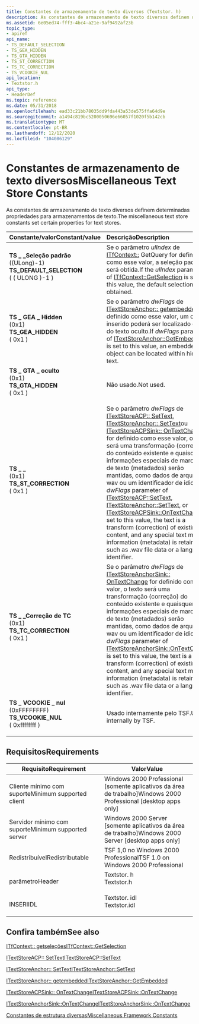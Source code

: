 ```yaml
---
title: Constantes de armazenamento de texto diversos (Textstor. h)
description: As constantes de armazenamento de texto diversos definem determinadas propriedades para armazenamentos de texto.
ms.assetid: 6e05ed74-fff3-4bc4-a21e-9af9492af23b
topic_type:
- apiref
api_name:
- TS_DEFAULT_SELECTION
- TS_GEA_HIDDEN
- TS_GTA_HIDDEN
- TS_ST_CORRECTION
- TS_TC_CORRECTION
- TS_VCOOKIE_NUL
api_location:
- Textstor.h
api_type:
- HeaderDef
ms.topic: reference
ms.date: 05/31/2018
ms.openlocfilehash: ead33c21bb78035dd9fda443a53de575ffa64d9e
ms.sourcegitcommit: a1494c819bc5200050696e66057f1020f5b142cb
ms.translationtype: MT
ms.contentlocale: pt-BR
ms.lasthandoff: 12/12/2020
ms.locfileid: "104086129"
---
```

# <a name="miscellaneous-text-store-constants"></a><span data-ttu-id="516df-103">Constantes de armazenamento de texto diversos</span><span class="sxs-lookup"><span data-stu-id="516df-103">Miscellaneous Text Store Constants</span></span>

<span data-ttu-id="516df-104">As constantes de armazenamento de texto diversos definem determinadas propriedades para armazenamentos de texto.</span><span class="sxs-lookup"><span data-stu-id="516df-104">The miscellaneous text store constants set certain properties for text stores.</span></span>



| <span data-ttu-id="516df-105">Constante/valor</span><span class="sxs-lookup"><span data-stu-id="516df-105">Constant/value</span></span>                                                                                                                                                                                                                                           | <span data-ttu-id="516df-106">Descrição</span><span class="sxs-lookup"><span data-stu-id="516df-106">Description</span></span>                                                                                                                                                                                                                                                                                                                                                                                                                    |
|:---------------------------------------------------------------------------------------------------------------------------------------------------------------------------------------------------------------------------------------------------------|:-------------------------------------------------------------------------------------------------------------------------------------------------------------------------------------------------------------------------------------------------------------------------------------------------------------------------------------------------------------------------------------------------------------------------------|
| <span id="TS_DEFAULT_SELECTION"></span><span id="ts_default_selection"></span><dl> <span data-ttu-id="516df-107"><dt>**TS \_ \_Seleção padrão**</dt> <dt>((ULong)-1)</dt></span><span class="sxs-lookup"><span data-stu-id="516df-107"><dt>**TS\_DEFAULT\_SELECTION**</dt> <dt>( ( ULONG )-1 )</dt></span></span> </dl> | <span data-ttu-id="516df-108">Se o parâmetro *ulIndex* de [ITfContext::](/windows/desktop/api/Msctf/nf-msctf-itfcontext-getselection) GetQuery for definido como esse valor, a seleção padrão será obtida.</span><span class="sxs-lookup"><span data-stu-id="516df-108">If the *ulIndex* parameter of [ITfContext::GetSelection](/windows/desktop/api/Msctf/nf-msctf-itfcontext-getselection) is set to this value, the default selection is obtained.</span></span><br/>                                                                                                                                                                                                                                                                      |
| <span id="TS_GEA_HIDDEN"></span><span id="ts_gea_hidden"></span><dl> <span data-ttu-id="516df-109"><dt>**TS \_ GEA \_ Hidden**</dt> <dt>(0x1)</dt></span><span class="sxs-lookup"><span data-stu-id="516df-109"><dt>**TS\_GEA\_HIDDEN**</dt> <dt>( 0x1 )</dt></span></span> </dl>                              | <span data-ttu-id="516df-110">Se o parâmetro *dwFlags* de [ITextStoreAnchor:: getembedded](/windows/desktop/api/Textstor/nf-textstor-itextstoreanchor-getembedded) for definido como esse valor, um objeto inserido poderá ser localizado dentro do texto oculto.</span><span class="sxs-lookup"><span data-stu-id="516df-110">If *dwFlags* parameter of [ITextStoreAnchor::GetEmbedded](/windows/desktop/api/Textstor/nf-textstor-itextstoreanchor-getembedded) is set to this value, an embedded object can be located within hidden text.</span></span><br/>                                                                                                                                                                                                                                             |
| <span id="TS_GTA_HIDDEN"></span><span id="ts_gta_hidden"></span><dl> <span data-ttu-id="516df-111"><dt>**TS \_ GTA \_ oculto**</dt> <dt>(0x1)</dt></span><span class="sxs-lookup"><span data-stu-id="516df-111"><dt>**TS\_GTA\_HIDDEN**</dt> <dt>( 0x1 )</dt></span></span> </dl>                              | <span data-ttu-id="516df-112">Não usado.</span><span class="sxs-lookup"><span data-stu-id="516df-112">Not used.</span></span><br/>                                                                                                                                                                                                                                                                                                                                                                                                           |
| <span id="TS_ST_CORRECTION"></span><span id="ts_st_correction"></span><dl> <span data-ttu-id="516df-113"><dt>**TS \_ \_**</dt> <dt>(0x1)</dt></span><span class="sxs-lookup"><span data-stu-id="516df-113"><dt>**TS\_ST\_CORRECTION**</dt> <dt>( 0x1 )</dt></span></span> </dl>                     | <span data-ttu-id="516df-114">Se o parâmetro *dwFlags* de [ITextStoreACP:: SetText](/windows/desktop/api/Textstor/nf-textstor-itextstoreacp-settext), [ITextStoreAnchor:: SetText](/windows/desktop/api/Textstor/nf-textstor-itextstoreanchor-settext)ou [ITextStoreACPSink:: OnTextChange](/windows/desktop/api/Textstor/nf-textstor-itextstoreacpsink-ontextchange) for definido como esse valor, o texto será uma transformação (correção) do conteúdo existente e quaisquer informações especiais de marcação de texto (metadados) serão mantidas, como dados de arquivo. wav ou um identificador de idioma.</span><span class="sxs-lookup"><span data-stu-id="516df-114">If *dwFlags* parameter of [ITextStoreACP::SetText](/windows/desktop/api/Textstor/nf-textstor-itextstoreacp-settext), [ITextStoreAnchor::SetText](/windows/desktop/api/Textstor/nf-textstor-itextstoreanchor-settext), or [ITextStoreACPSink::OnTextChange](/windows/desktop/api/Textstor/nf-textstor-itextstoreacpsink-ontextchange) is set to this value, the text is a transform (correction) of existing content, and any special text markup information (metadata) is retained, such as .wav file data or a language identifier.</span></span><br/> |
| <span id="TS_TC_CORRECTION"></span><span id="ts_tc_correction"></span><dl> <span data-ttu-id="516df-115"><dt>**TS \_ \_Correção de TC**</dt> <dt>(0x1)</dt></span><span class="sxs-lookup"><span data-stu-id="516df-115"><dt>**TS\_TC\_CORRECTION**</dt> <dt>( 0x1 )</dt></span></span> </dl>                     | <span data-ttu-id="516df-116">Se o parâmetro *dwFlags* de [ITextStoreAnchorSink:: OnTextChange](/windows/desktop/api/Textstor/nf-textstor-itextstoreanchorsink-ontextchange) for definido com esse valor, o texto será uma transformação (correção) do conteúdo existente e quaisquer informações especiais de marcação de texto (metadados) serão mantidas, como dados de arquivo. wav ou um identificador de idioma.</span><span class="sxs-lookup"><span data-stu-id="516df-116">If *dwFlags* parameter of [ITextStoreAnchorSink::OnTextChange](/windows/desktop/api/Textstor/nf-textstor-itextstoreanchorsink-ontextchange) is set to this value, the text is a transform (correction) of existing content, and any special text markup information (metadata) is retained, such as .wav file data or a language identifier.</span></span><br/>                                                                                                              |
| <span id="TS_VCOOKIE_NUL"></span><span id="ts_vcookie_nul"></span><dl> <span data-ttu-id="516df-117"><dt>**TS \_ VCOOKIE \_ nul**</dt> <dt>(0xFFFFFFFF)</dt></span><span class="sxs-lookup"><span data-stu-id="516df-117"><dt>**TS\_VCOOKIE\_NUL**</dt> <dt>( 0xffffffff )</dt></span></span> </dl>                    | <span data-ttu-id="516df-118">Usado internamente pelo TSF.</span><span class="sxs-lookup"><span data-stu-id="516df-118">Used internally by TSF.</span></span><br/>                                                                                                                                                                                                                                                                                                                                                                                             |



## <a name="requirements"></a><span data-ttu-id="516df-119">Requisitos</span><span class="sxs-lookup"><span data-stu-id="516df-119">Requirements</span></span>



| <span data-ttu-id="516df-120">Requisito</span><span class="sxs-lookup"><span data-stu-id="516df-120">Requirement</span></span> | <span data-ttu-id="516df-121">Valor</span><span class="sxs-lookup"><span data-stu-id="516df-121">Value</span></span> |
|-------------------------------------|-----------------------------------------------------------------------------------------|
| <span data-ttu-id="516df-122">Cliente mínimo com suporte</span><span class="sxs-lookup"><span data-stu-id="516df-122">Minimum supported client</span></span><br/> | <span data-ttu-id="516df-123">Windows 2000 Professional \[somente aplicativos da área de trabalho\]</span><span class="sxs-lookup"><span data-stu-id="516df-123">Windows 2000 Professional \[desktop apps only\]</span></span><br/>                              |
| <span data-ttu-id="516df-124">Servidor mínimo com suporte</span><span class="sxs-lookup"><span data-stu-id="516df-124">Minimum supported server</span></span><br/> | <span data-ttu-id="516df-125">Windows 2000 Server \[somente aplicativos da área de trabalho\]</span><span class="sxs-lookup"><span data-stu-id="516df-125">Windows 2000 Server \[desktop apps only\]</span></span><br/>                                    |
| <span data-ttu-id="516df-126">Redistribuível</span><span class="sxs-lookup"><span data-stu-id="516df-126">Redistributable</span></span><br/>          | <span data-ttu-id="516df-127">TSF 1,0 no Windows 2000 Professional</span><span class="sxs-lookup"><span data-stu-id="516df-127">TSF 1.0 on Windows 2000 Professional</span></span><br/>                                         |
| <span data-ttu-id="516df-128">parâmetro</span><span class="sxs-lookup"><span data-stu-id="516df-128">Header</span></span><br/>                   | <dl> <span data-ttu-id="516df-129"><dt>Textstor. h</dt></span><span class="sxs-lookup"><span data-stu-id="516df-129"><dt>Textstor.h</dt></span></span> </dl>   |
| <span data-ttu-id="516df-130">INSERI</span><span class="sxs-lookup"><span data-stu-id="516df-130">IDL</span></span><br/>                      | <dl> <span data-ttu-id="516df-131"><dt>Textstor. idl</dt></span><span class="sxs-lookup"><span data-stu-id="516df-131"><dt>Textstor.idl</dt></span></span> </dl> |



## <a name="see-also"></a><span data-ttu-id="516df-132">Confira também</span><span class="sxs-lookup"><span data-stu-id="516df-132">See also</span></span>

<dl> <dt>

[<span data-ttu-id="516df-133">ITfContext:: getseleções</span><span class="sxs-lookup"><span data-stu-id="516df-133">ITfContext::GetSelection</span></span>](/windows/desktop/api/Msctf/nf-msctf-itfcontext-getselection)
</dt> <dt>

[<span data-ttu-id="516df-134">ITextStoreACP:: SetText</span><span class="sxs-lookup"><span data-stu-id="516df-134">ITextStoreACP::SetText</span></span>](/windows/desktop/api/Textstor/nf-textstor-itextstoreacp-settext)
</dt> <dt>

[<span data-ttu-id="516df-135">ITextStoreAnchor:: SetText</span><span class="sxs-lookup"><span data-stu-id="516df-135">ITextStoreAnchor::SetText</span></span>](/windows/desktop/api/Textstor/nf-textstor-itextstoreanchor-settext)
</dt> <dt>

[<span data-ttu-id="516df-136">ITextStoreAnchor:: getembedded</span><span class="sxs-lookup"><span data-stu-id="516df-136">ITextStoreAnchor::GetEmbedded</span></span>](/windows/desktop/api/Textstor/nf-textstor-itextstoreanchor-getembedded)
</dt> <dt>

[<span data-ttu-id="516df-137">ITextStoreACPSink:: OnTextChange</span><span class="sxs-lookup"><span data-stu-id="516df-137">ITextStoreACPSink::OnTextChange</span></span>](/windows/desktop/api/Textstor/nf-textstor-itextstoreacpsink-ontextchange)
</dt> <dt>

[<span data-ttu-id="516df-138">ITextStoreAnchorSink::OnTextChange</span><span class="sxs-lookup"><span data-stu-id="516df-138">ITextStoreAnchorSink::OnTextChange</span></span>](/windows/desktop/api/Textstor/nf-textstor-itextstoreanchorsink-ontextchange)
</dt> <dt>

[<span data-ttu-id="516df-139">Constantes de estrutura diversas</span><span class="sxs-lookup"><span data-stu-id="516df-139">Miscellaneous Framework Constants</span></span>](miscellaneous-framework-constants.md)
</dt> </dl>

 

 





